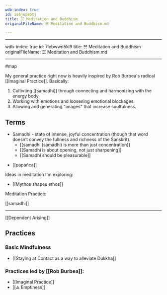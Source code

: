 ```yaml
---
wdb-index: true
id: is6jupa5tj
title: ☵ Meditation and Buddhism
originalFileName: ☵ Meditation and Buddhism.md

---
```


---
wdb-index: true
id: 7lebwwn5kl9
title: ☵ Meditation and Buddhism
originalFileName: ☵ Meditation and Buddhism.md

---

#map

My general practice right now is heavily inspired by Rob Burbea's radical [[Imaginal Practice]]. Basically:

1. Cultivting [[samadhi]] through connecting and harmonizing with the energy body.
2. Working with emotions and loosening emotional blockages.
3. Allowing and generating "images" that increase soulfulness.

## Terms

* Samadhi - state of intense, joyful concentration (though that word doesn’t convey the fullness and richness of the Sanskrit).
  * [[samadhi (samādhi) is more than just concentration]]
  * [[Samadhi is about opening, not just sharpening]]
  * [[Samadhi should be pleasurable]]

- [[papañca]]

Ideas in meditation I'm exploring:

* [[Mythos shapes ethos]]

Meditation Practice:

[[samadhi]]

***

[[Dependent Arising]]

## Practices

### Basic Mindfulness

* [[Staying at Contact as a way to alleviate Dukkha]]

### Practices led by [[Rob Burbea]]:

* [[Imaginal Practice]]
* [[⟁ Emptiness]]
